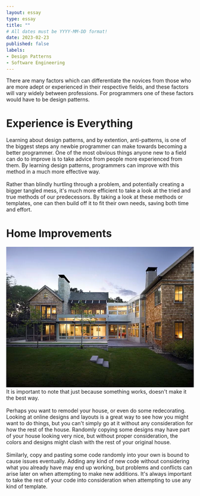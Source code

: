 ```yaml
---
layout: essay
type: essay
title: ""
# All dates must be YYYY-MM-DD format!
date: 2023-02-23
published: false
labels:
- Design Patterns 
- Software Engineering
---
```


There are many factors which can differentiate the novices from those who are more adept or experienced in their respective fields, and these factors will vary widely between professions. For programmers one of these factors would have to be design patterns.
# Experience is Everything
Learning about design patterns, and by extention, anti-patterns, is one of the biggest steps any newbie programmer can make towards becoming a better programmer. One of the most obvious things anyone new to a field can do to improve is to take advice from people more experienced from them. By learning design patterns, programmers can improve with this method in a much more effective way. <br>
<br>
Rather than blindly hurtling through a problem, and potentially creating a bigger tangled mess, it's much more efficient to take a look at the tried and true methods of our predecessors. By taking a look at these methods or templates, one can then build off it to fit their own needs, saving both time and effort. <br>
# Home Improvements
<img src="../img/home.png" class="rounded float">
It is important to note that just because something works, doesn't make it the best way. <br>
<br>
Perhaps you want to remodel your house, or even do some redecorating. Looking at online designs and layouts is a great way to see how you might want to do things, but you can't simply go at it without any consideration for how the rest of the house. Randomly copying some designs may have part of your house looking very nice, but without proper consideration, the colors and designs might clash with the rest of your original house. <br>
<br>
Similarly, copy and pasting some code randomly into your own is bound to cause issues eventually. Adding any kind of new code without considering what you already have may end up working, but problems and conflicts can arise later on when attempting to make new additions. It's always important to take the rest of your code into consideration when attempting to use any kind of template.
